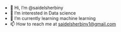 - 👋 Hi, I’m @saidelsherbiny
- 👀 I’m interested in Data science
- 🌱 I’m currently learning machine learning
- 📫 How to reach me at saidelsherbiny1@gmail.com 
